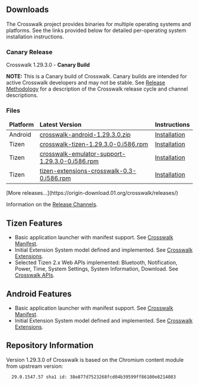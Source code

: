 ## Downloads

The Crosswalk project provides binaries for multiple operating systems and platforms. See the links provided below for detailed per-operating system installation instructions.

### Canary Release

Crosswalk 1.29.3.0 - **Canary Build**

**NOTE:**
This is a Canary build of Crosswalk. Canary builds are intended for active Crosswalk developers and may not be stable. See [Release Methodology](#wiki/Release-methodology) for a description of the Crosswalk release cycle and channel descriptions.

### Files
<table width=100%>
<thead style='font-weight:bold'><tr><td>Platform</td><td>Latest Version</td><td>Instructions</td></tr></thead>
<tbody>
<tr><td>Android</td><td><a href='https://origin-download.01.org/crosswalk/releases/android/canary/crosswalk-android-1.29.3.0.zip'>crosswalk-android-1.29.3.0.zip</a></td>
<td><a href='#documentation/installing_crosswalk/android'>Installation</td></tr>
<tr><td>Tizen</td><td><a href='https://origin-download.01.org/crosswalk/releases/tizen/canary/crosswalk-1.29.3.0-0.i586.rpm'>crosswalk-tizen-1.29.3.0-0.i586.rpm</a></td><td><a href='#documentation/installing_crosswalk/tizen'>Installation</td></tr></tr>
<tr><td>Tizen</td><td><a href='https://origin-download.01.org/crosswalk/releases/tizen/canary/crosswalk-emulator-support-1.29.3.0-0.i586.rpm'>crosswalk-emulator-support-1.29.3.0-0.i586.rpm</a></td><td><a href='#documentation/installing_crosswalk/tizen'>Installation</td></tr></tr>
<tr><td>Tizen</td><td><a href='https://origin-download.01.org/crosswalk/releases/tizen/canary/tizen-extensions-crosswalk-0.3-0.i586.rpm'>tizen-extensions-crosswalk-0.3-0.i586.rpm</a></td><td><a href='#documentation/installing_crosswalk/tizen'>Installation</td></tr></tr>
</tbody>
</table>
[More releases...](https://origin-download.01.org/crosswalk/releases/)

Information on the [Release Channels](#wiki/Release-methodology).

## Tizen Features
* Basic application launcher with manifest support. See [Crosswalk Manifest](#wiki/Crosswalk-manifest).
* Initial Extension System model defined and implemented. See [Crosswalk Extensions](#wiki/Crosswalk-extensions).
* Selected Tizen 2.x Web APIs implemented: Bluetooth, Notification, Power, Time, System Settings, System Information, Download. See [Crosswalk APIs](#documentation/APIs).

## Android Features
* Basic application launcher with manifest support. See [Crosswalk Manifest](#wiki/Crosswalk-manifest).
* Initial Extension System model defined and implemented. See [Crosswalk Extensions](#wiki/Crosswalk-extensions).

## Repository Information
Version 1.29.3.0 of Crosswalk is based on the Chromium content module from
upstream version:
```
  29.0.1547.57 sha1 id: 38e877d7523268fcd04b39599ff86100e8214083
```
